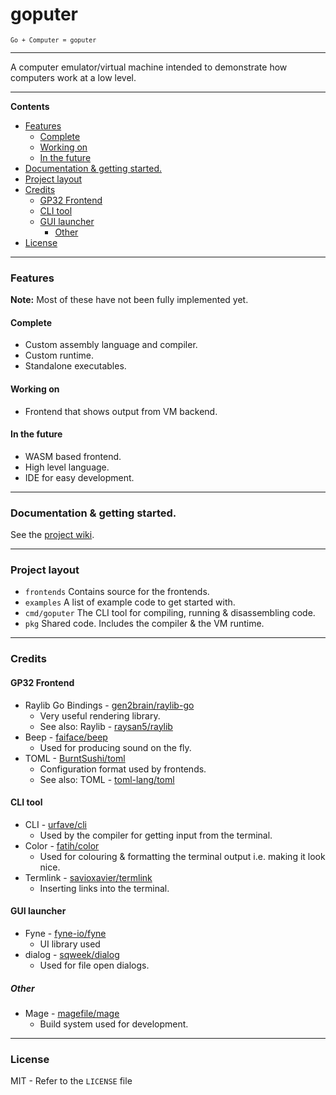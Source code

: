 # goputer <!-- omit in toc -->
<sup>`Go + Computer = goputer`</sup>

---

A computer emulator/virtual machine intended to demonstrate how computers work at a low level.

---

**Contents**
- [Features](#features)
  - [Complete](#complete)
  - [Working on](#working-on)
  - [In the future](#in-the-future)
- [Documentation \& getting started.](#documentation--getting-started)
- [Project layout](#project-layout)
- [Credits](#credits)
  - [GP32 Frontend](#gp32-frontend)
  - [CLI tool](#cli-tool)
  - [GUI launcher](#gui-launcher)
    - [Other](#other)
- [License](#license)

---

### Features

**Note:** Most of these have not been fully implemented yet.

#### Complete

- Custom assembly language and compiler.
- Custom runtime.
- Standalone executables.

#### Working on

- Frontend that shows output from VM backend.

#### In the future

- WASM based frontend.
- High level language.
- IDE for easy development.

---

### Documentation & getting started.

See the [project wiki](https://github.com/sccreeper/goputer/wiki).

---

### Project layout

- `frontends` Contains source for the frontends.
- `examples` A list of example code to get started with.
- `cmd/goputer` The CLI tool for compiling, running & disassembling code.
- `pkg` Shared code. Includes the compiler & the VM runtime.

---

### Credits

#### GP32 Frontend

- Raylib Go Bindings - [gen2brain/raylib-go](https://github.com/gen2brain/raylib-go)
  - Very useful rendering library.
  - See also: Raylib - [raysan5/raylib](https://github.com/raysan5/raylib)
- Beep - [faiface/beep](https://github.com/faiface/beep)
  - Used for producing sound on the fly.
- TOML - [BurntSushi/toml](https://github.com/BurntSushi/toml)
  - Configuration format used by frontends.
  - See also: TOML - [toml-lang/toml](https://github.com/toml-lang/toml)

#### CLI tool

- CLI - [urfave/cli](https://github.com/urfave/cli)
  - Used by the compiler for getting input from the terminal.
- Color - [fatih/color](https://github.com/fatih/color)
  - Used for colouring & formatting the terminal output i.e. making it look nice.
- Termlink - [savioxavier/termlink](https://github.com/savioxavier/termlink)
  - Inserting links into the terminal.

#### GUI launcher
- Fyne - [fyne-io/fyne](https://github.com/fyne-io/fyne)
  - UI library used
- dialog - [sqweek/dialog](https://github.com/sqweek/dialog)
  - Used for file open dialogs.

##### Other
- Mage - [magefile/mage](https://github.com/magefile/mage)
  - Build system used for development.
  
---

### License

MIT - Refer to the `LICENSE` file